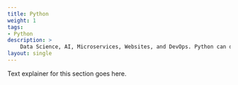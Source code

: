 ```yaml
---
title: Python
weight: 1
tags:
- Python
description: >
    Data Science, AI, Microservices, Websites, and DevOps. Python can do all these things and more.   
layout: single
---
```


Text explainer for this section goes here.